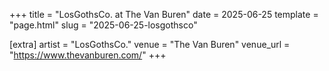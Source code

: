 +++
title = "LosGothsCo. at The Van Buren"
date = 2025-06-25
template = "page.html"
slug = "2025-06-25-losgothsco"

[extra]
artist = "LosGothsCo."
venue = "The Van Buren"
venue_url = "https://www.thevanburen.com/"
+++
